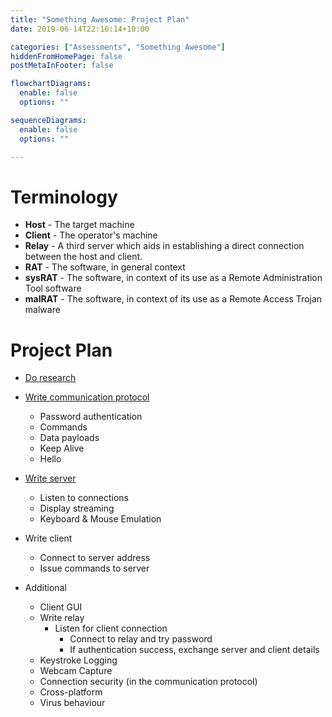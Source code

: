```yaml
---
title: "Something Awesome: Project Plan"
date: 2019-06-14T22:16:14+10:00

categories: ["Assessments", "Something Awesome"]
hiddenFromHomePage: false
postMetaInFooter: false

flowchartDiagrams:
  enable: false
  options: ""

sequenceDiagrams: 
  enable: false
  options: ""

---
```


# Terminology

* **Host** - The target machine
* **Client** - The operator's machine
* **Relay** - A third server which aids in establishing a direct connection between the host and client.
* **RAT** - The software, in general context
* **sysRAT** - The software, in context of its use as a Remote Administration Tool software
* **malRAT** - The software, in context of its use as a Remote Access Trojan malware

# Project Plan

* [Do research](../something-awesome-research-plan)
* [Write communication protocol](../something-awesome-component-communication-protocol)
  * Password authentication
  * Commands
  * Data payloads
  * Keep Alive
  * Hello
  
* [Write server](../something-awesome-component-server)
  * Listen to connections
  * Display streaming
  * Keyboard & Mouse Emulation

* Write client
  * Connect to server address
  * Issue commands to server

* Additional
  * Client GUI
  * Write relay <!--[Write relay](../something-awesome-component-relay)-->
    * Listen for client connection
      * Connect to relay and try password
      * If authentication success, exchange server and client details
  * Keystroke Logging
  * Webcam Capture
  * Connection security (in the communication protocol)
  * Cross-platform
  * Virus behaviour
